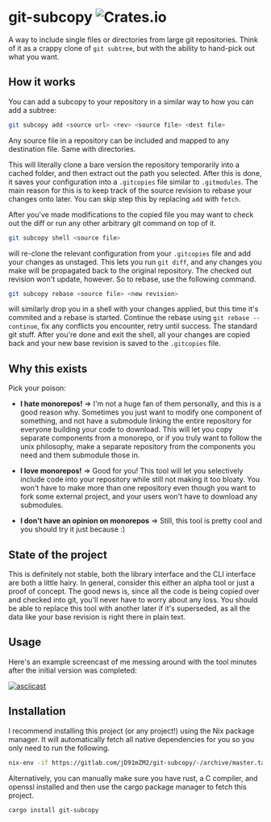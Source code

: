 # git-subcopy ![Crates.io](https://img.shields.io/crates/v/git-subcopy)

A way to include single files or directories from large git
repositories. Think of it as a crappy clone of `git subtree`, but with
the ability to hand-pick out what you want.

## How it works

You can add a subcopy to your repository in a similar way to how you
can add a subtree:

```sh
git subcopy add <source url> <rev> <source file> <dest file>
```

Any source file in a repository can be included and mapped to any
destination file. Same with directories.

This will literally clone a bare version the repository temporarily
into a cached folder, and then extract out the path you
selected. After this is done, it saves your configuration into a
`.gitcopies` file similar to `.gitmodules`. The main reason for this
is to keep track of the source revision to rebase your changes onto
later. You can skip step this by replacing `add` with `fetch`.

After you've made modifications to the copied file you may want to
check out the diff or run any other arbitrary git command on top of
it.

```sh
git subcopy shell <source file>
```

will re-clone the relevant configuration from your `.gitcopies` file
and add your changes as unstaged. This lets you run `git diff`, and
any changes you make will be propagated back to the original
repository. The checked out revision won't update, however. So to
rebase, use the following command.

```sh
git subcopy rebase <source file> <new revision>
```

will similarly drop you in a shell with your changes applied, but this
time it's commited and a rebase is started. Continue the rebase using
`git rebase --continue`, fix any conflicts you encounter, retry until
success. The standard git stuff. After you're done and exit the shell,
all your changes are copied back and your new base revision is saved
to the `.gitcopies` file.

## Why this exists

Pick your poison:

- **I hate monorepos!** => I'm not a huge fan of them personally, and
  this is a good reason why. Sometimes you just want to modify one
  component of something, and not have a submodule linking the entire
  repository for everyone building your code to download. This will
  let you copy separate components from a monorepo, or if you truly
  want to follow the unix philosophy, make a separate repository from
  the components you need and them submodule those in.

- **I love monorepos!** => Good for you! This tool will let you
  selectively include code into your repository while still not making
  it too bloaty. You won't have to make more than one repository even
  though you want to fork some external project, and your users won't
  have to download any submodules.

- **I don't have an opinion on monorepos** => Still, this tool is
  pretty cool and you should try it just because :)

## State of the project

This is definitely not stable, both the library interface and the CLI
interface are both a little hairy. In general, consider this either an
alpha tool or just a proof of concept. The good news is, since all the
code is being copied over and checked into git, you'll never have to
worry about any loss. You should be able to replace this tool with
another later if it's superseded, as all the data like your base
revision is right there in plain text.

## Usage

Here's an example screencast of me messing around with the tool
minutes after the initial version was completed:

[![asciicast](https://asciinema.org/a/YvB6gN61En5XJKtHb8GaGCU3U.svg)](https://asciinema.org/a/YvB6gN61En5XJKtHb8GaGCU3U)

## Installation

I recommend installing this project (or any project!) using the Nix
package manager. It will automatically fetch all native dependencies
for you so you only need to run the following.

```sh
nix-env -if https://gitlab.com/jD91mZM2/git-subcopy/-/archive/master.tar.gz
```

Alternatively, you can manually make sure you have rust, a C compiler,
and openssl installed and then use the cargo package manager to fetch
this project.

```
cargo install git-subcopy
```
